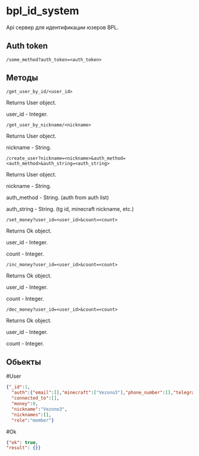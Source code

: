 # bpl_id_system
 
Api сервер для идентификации юзеров BPL.

## Auth token

`/some_method?auth_token=<auth_token>`

## Методы

`/get_user_by_id/<user_id>`

Returns User object.

user_id - Integer.


`/get_user_by_nickname/<nickname>`

Returns User object.

nickname - String.


`/create_user?nickname=<nickname>&auth_method=<auth_method>&auth_string=<auth_string>`

Returns User object.

nickname - String.

auth_method - String. (auth from auth list)

auth_string - String. (tg id, minecraft nickname, etc.)


`/set_money?user_id=<user_id>&count=<count>`

Returns Ok object.

user_id - Integer.

count - Integer.



`/inc_money?user_id=<user_id>&count=<count>`

Returns Ok object.

user_id - Integer.

count - Integer.



`/dec_money?user_id=<user_id>&count=<count>`

Returns Ok object.

user_id - Integer.

count - Integer.

## Обьекты

#User

```json
{"_id":1,
  "auth":{"email":[],"minecraft":["Vezono3"],"phone_number":[],"telegram_id":[]},
  "connected_to":[],
  "money":0,
  "nickname":"Vezono3",
  "nicknames":[],
  "role":"member"}
```

#Ok
```json
{"ok": true,
"result": {}}
```

